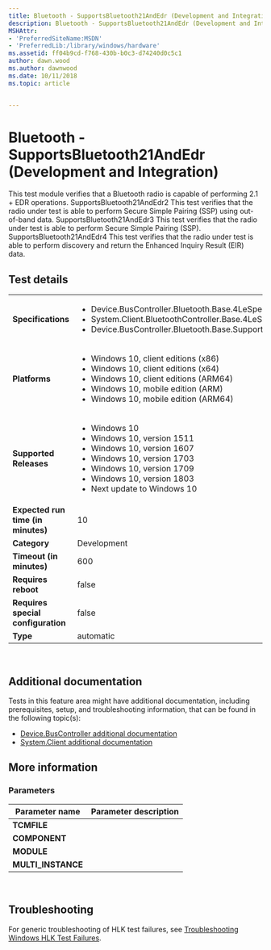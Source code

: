 ```yaml
---
title: Bluetooth - SupportsBluetooth21AndEdr (Development and Integration)
description: Bluetooth - SupportsBluetooth21AndEdr (Development and Integration)
MSHAttr:
- 'PreferredSiteName:MSDN'
- 'PreferredLib:/library/windows/hardware'
ms.assetid: ff04b9cd-f768-430b-b0c3-d74240d0c5c1
author: dawn.wood
ms.author: dawnwood
ms.date: 10/11/2018
ms.topic: article


---
```


# <span id="p_hlk_test.602d4ba9-c8d8-4168-a5e4-a4b9afcdfd14"></span>Bluetooth - SupportsBluetooth21AndEdr (Development and Integration)


This test module verifies that a Bluetooth radio is capable of performing 2.1 + EDR operations. SupportsBluetooth21AndEdr2 This test verifies that the radio under test is able to perform Secure Simple Pairing (SSP) using out-of-band data. SupportsBluetooth21AndEdr3 This test verifies that the radio under test is able to perform Secure Simple Pairing (SSP). SupportsBluetooth21AndEdr4 This test verifies that the radio under test is able to perform discovery and return the Enhanced Inquiry Result (EIR) data.

## Test details
|||
|---|---|
| **Specifications**  | <ul><li>Device.BusController.Bluetooth.Base.4LeSpecification</li><li>System.Client.BluetoothController.Base.4LeSpecification</li><li>Device.BusController.Bluetooth.Base.SupportsBluetooth21AndEdr</li></ul> |  
| **Platforms**   | <ul><li>Windows 10, client editions (x86)</li><li>Windows 10, client editions (x64)</li><li>Windows 10, client editions (ARM64)</li><li>Windows 10, mobile edition (ARM)</li><li>Windows 10, mobile edition (ARM64)</li></ul> |
| **Supported Releases** | <ul><li>Windows 10</li><li>Windows 10, version 1511</li><li>Windows 10, version 1607</li><li>Windows 10, version 1703</li><li>Windows 10, version 1709</li><li>Windows 10, version 1803</li><li>Next update to Windows 10</li></ul> |
|**Expected run time (in minutes)**| 10 |
|**Category**| Development |
|**Timeout (in minutes)**| 600 |
|**Requires reboot**| false |
|**Requires special configuration**| false |
|**Type**| automatic |

 

## <span id="Additional_documentation"></span><span id="additional_documentation"></span><span id="ADDITIONAL_DOCUMENTATION"></span>Additional documentation


Tests in this feature area might have additional documentation, including prerequisites, setup, and troubleshooting information, that can be found in the following topic(s):

-   [Device.BusController additional documentation](device-buscontroller-additional-documentation.md)
-   [System.Client additional documentation](system-client-additional-documentation.md)

## <span id="More_information"></span><span id="more_information"></span><span id="MORE_INFORMATION"></span>More information


### <span id="Parameters"></span><span id="parameters"></span><span id="PARAMETERS"></span>Parameters

| Parameter name      | Parameter description |
|---------------------|-----------------------|
| **TCMFILE**         |                       |
| **COMPONENT**       |                       |
| **MODULE**          |                       |
| **MULTI\_INSTANCE** |                       |

 

## <span id="Troubleshooting"></span><span id="troubleshooting"></span><span id="TROUBLESHOOTING"></span>Troubleshooting


For generic troubleshooting of HLK test failures, see [Troubleshooting Windows HLK Test Failures](..\user\troubleshooting-windows-hlk-test-failures.md).

 

 






